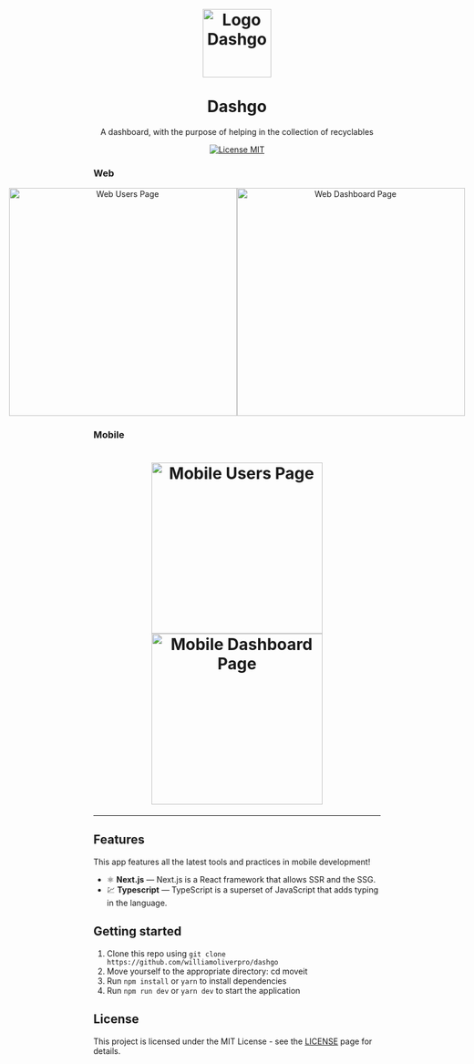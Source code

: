 
<h1 align="center">
<br>
  <img src="https://github.com/williamoliverpro/screenshots/blob/main/dashgo/logodashgo.svg" alt="Logo Dashgo" width="120">
<br>
<br>
Dashgo
</h1>

<p align="center">A dashboard, with the purpose of helping in the collection of recyclables</p>

<p align="center">
  <a href="https://opensource.org/licenses/MIT">
    <img src="https://img.shields.io/badge/License-MIT-blue.svg" alt="License MIT">
  </a>
</p>

[//]: # (Add your gifs/images here:)

### Web

<p align="center" style="display: flex; align-items: flex-start; justify-content: center;">
  <img alt="Web Users Page" title="homeweb" src="https://github.com/williamoliverpro/screenshots/blob/main/dashgo/dashgouserspng.png" width="400px">

  <img alt="Web Dashboard Page" title="#registration-completedweb" src="https://github.com/williamoliverpro/screenshots/blob/main/dashgo/dashgodashboard.png" width="400px">
</p>
  
### Mobile
<h1 align="center">
    <img alt="Mobile Users Page" src="https://github.com/williamoliverpro/screenshots/blob/main/dashgo/dashgousersmobile.png" width="300px">
    <img alt="Mobile Dashboard Page" src="https://github.com/williamoliverpro/screenshots/blob/main/dashgo/dashgodashboardmobile.png" width="300px">
</h1>
</div>

<hr />

## Features
[//]: # (Add the features of your project here:)
This app features all the latest tools and practices in mobile development!

- ⚛️ **Next.js** — Next.js is a React framework that allows SSR and the SSG.
- 💹 **Typescript** — TypeScript is a superset of JavaScript that adds typing in the language.

## Getting started

1. Clone this repo using ```git clone https://github.com/williamoliverpro/dashgo```<br/>
2. Move yourself to the appropriate directory: cd moveit<br/>
3. Run ```npm install``` or ```yarn``` to install dependencies
4. Run ```npm run dev``` or ```yarn dev``` to start the application


## License

This project is licensed under the MIT License - see the [LICENSE](https://opensource.org/licenses/MIT) page for details.
